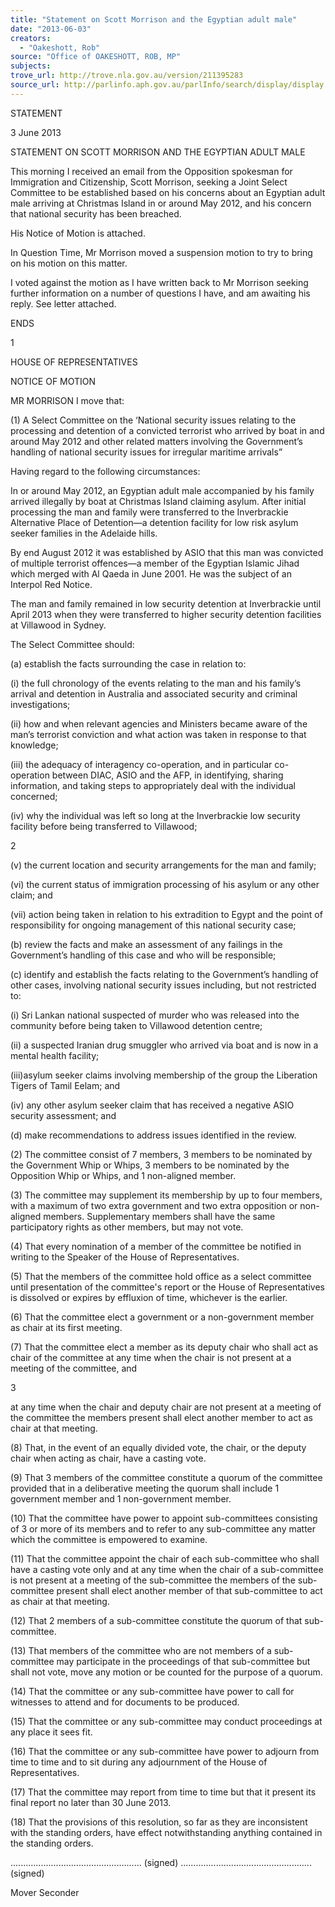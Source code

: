 ```yaml
---
title: "Statement on Scott Morrison and the Egyptian adult male"
date: "2013-06-03"
creators:
  - "Oakeshott, Rob"
source: "Office of OAKESHOTT, ROB, MP"
subjects:
trove_url: http://trove.nla.gov.au/version/211395283
source_url: http://parlinfo.aph.gov.au/parlInfo/search/display/display.w3p;query=Id%3A%22media/pressrel/2496966%22
---
```


 

 

 STATEMENT 

 3 June 2013 

 STATEMENT ON SCOTT MORRISON AND THE EGYPTIAN ADULT MALE 

 This morning I received an email from the Opposition spokesman for Immigration and  Citizenship, Scott Morrison, seeking a Joint Select Committee to be established based on his  concerns about an Egyptian adult male arriving at Christmas Island in or around May 2012,  and his concern that national security has been breached.   

 His Notice of Motion is attached. 

 In Question Time, Mr Morrison moved a suspension motion to try to bring on his motion on  this matter.  

 I voted against the motion as I have written back to Mr Morrison seeking further information  on a number of questions I have, and am awaiting his reply. See letter attached.  

 

 ENDS   

 



 1 

 HOUSE OF REPRESENTATIVES 

 

 

 NOTICE OF MOTION 

   MR MORRISON  I move that:   

 (1) A Select Committee on the ‘National security issues relating to the processing and  detention of a convicted terrorist who arrived by boat in and around May 2012 and  other related matters involving the Government’s handling of national security issues  for irregular maritime arrivals”   

 

  Having regard to the following circumstances:   

  In or around May 2012, an Egyptian adult male accompanied by his family arrived  illegally by boat at Christmas Island claiming asylum. After initial processing the man  and family were transferred to the Inverbrackie Alternative Place of Detention—a  detention facility for low risk asylum seeker families in the Adelaide hills.  

 

  By end August 2012 it was established by ASIO that this man was convicted of  multiple terrorist offences—a member of the Egyptian Islamic Jihad which merged  with Al Qaeda in June 2001. He was the subject of an Interpol Red Notice.  

 

  The man and family remained in low security detention at Inverbrackie until April 2013  when they were transferred to higher security detention facilities at Villawood in  Sydney.  

 

  The Select Committee should:   

 (a) establish the facts surrounding the case in relation to:    

 (i) the full chronology of the events relating to the man and his family’s  arrival and detention in Australia and associated security and criminal  investigations;  

 

 (ii) how and when relevant agencies and Ministers became aware of the  man’s terrorist conviction and what action was taken in response to that  knowledge;    

 (iii) the adequacy of interagency co-operation, and in particular co-operation  between DIAC, ASIO and the AFP, in identifying, sharing information,  and taking steps to appropriately deal with the individual concerned;    

 (iv) why the individual was left so long at the Inverbrackie low security  facility before being transferred to Villawood;    

 2 

 (v) the current location and security arrangements for the man and family;    

 (vi) the current status of immigration processing of his asylum or any other  claim; and    

 (vii) action being taken in relation to his extradition to Egypt and the point of  responsibility for ongoing management of this national security case;    

 (b) review the facts and make an assessment of any failings in the Government’s  handling of this case and who will be responsible;    

 (c) identify and establish the facts relating to the Government’s handling of other  cases, involving national security issues including, but not restricted to:   

 (i) Sri Lankan national suspected of murder who was released into  the community  before being taken to Villawood detention centre;   

 (ii) a suspected Iranian drug smuggler who arrived via boat and is now in  a   mental health facility;   

 (iii)asylum seeker claims involving membership of the group the Liberation  Tigers of Tamil Eelam; and   

 (iv) any other asylum seeker claim that has received a negative ASIO security  assessment; and   

 (d) make recommendations to address issues identified in the review.    

 (2) The committee consist of 7 members, 3 members to be nominated by the Government  Whip or Whips, 3 members to be nominated by the Opposition Whip or Whips, and 1  non-aligned member. 

 

 (3) The committee may supplement its membership by up to four members, with a  maximum of two extra government and two extra opposition or non-aligned members.  Supplementary members shall have the same participatory rights as other members, but  may not vote. 

 

 (4) That every nomination of a member of the committee be notified in writing to the  Speaker of the House of Representatives.    

 (5) That the members of the committee hold office as a select committee until presentation  of the committee's report or the House of Representatives is dissolved or expires by  effluxion of time, whichever is the earlier. 

 

 (6) That the committee elect a government or a non-government member as chair at its first  meeting.    

 (7) That the committee elect a member as its deputy chair who shall act as chair of the  committee at any time when the chair is not present at a meeting of the committee, and 

 3 

 at any time when the chair and deputy chair are not present at a meeting of the  committee the members present shall elect another member to act as chair at that  meeting.    

 (8) That, in the event of an equally divided vote, the chair, or the deputy chair when acting  as chair, have a casting vote.   

 (9) That 3 members of the committee constitute a quorum of the committee provided that  in a deliberative meeting the quorum shall include 1 government member and 1 non-government member.  

 

 (10) That the committee have power to appoint sub-committees consisting of 3 or more of  its members and to refer to any sub-committee any matter which the committee is  empowered to examine.  

 

 (11) That the committee appoint the chair of each sub-committee who shall have a casting  vote only and at any time when the chair of a sub-committee is not present at a meeting  of the sub-committee the members of the sub-committee present shall elect another  member of that sub-committee to act as chair at that meeting.  

 

 (12) That 2 members of a sub-committee constitute the quorum of that sub-committee.   

 (13)  That members of the committee who are not members of a sub-committee may  participate in the proceedings of that sub-committee but shall not vote, move any  motion or be counted for the purpose of a quorum.  

 

 (14) That the committee or any sub-committee have power to call for witnesses to attend  and for documents to be produced.    

 (15) That the committee or any sub-committee may conduct proceedings at any place it sees  fit.  

 

 (16) That the committee or any sub-committee have power to adjourn from time to time and  to sit during any adjournment of the House of Representatives.   

 (17) That the committee may report from time to time but that it present its final report no  later than 30 June 2013.    

 (18) That the provisions of this resolution, so far as they are inconsistent with the standing  orders, have effect notwithstanding anything contained in the standing orders.   

 

 

 

 

 .................................................... (signed) .................................................... (signed) 

 

 Mover  Seconder 

